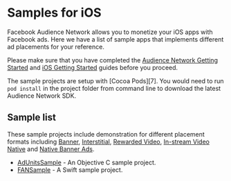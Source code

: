Samples for iOS
===============

Facebook Audience Network allows you to monetize your iOS apps with Facebook ads. Here we have a list of sample apps that implements different ad placements for your reference.

Please make sure that you have completed the [Audience Network Getting Started][1] and [iOS Getting Started][2] guides before you proceed.

The sample projects are setup with [Cocoa Pods][7].  You would need to run `pod install` in the project folder from command line to download the latest Audience Network SDK.

Sample list
-----------

These sample projects include demonstration for different placement formats including [Banner][3], [Interstitial][4], [Rewarded Video][9], [In-stream Video][8] [Native][5] and [Native Banner Ads][10].

- [AdUnitsSample](./AdUnitsSample) - An Objective C sample project. 
- [FANSample](./FANSample) - A Swift sample project.

[1]: https://developers.facebook.com/docs/audience-network/getting-started
[2]: https://developers.facebook.com/docs/audience-network/ios
[3]: https://developers.facebook.com/docs/audience-network/ios-banners
[4]: https://developers.facebook.com/docs/audience-network/ios-interstitial
[5]: https://developers.facebook.com/docs/audience-network/ios-native
[8]: https://developers.facebook.com/docs/audience-network/ios/instream-video
[9]: https://developers.facebook.com/docs/audience-network/ios/rewarded-video
[10]: https://developers.facebook.com/docs/audience-network/ios-native-banner
